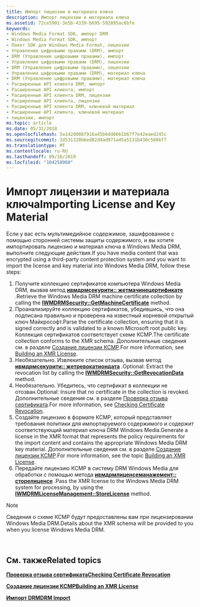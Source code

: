 ```yaml
---
title: Импорт лицензии и материала ключа
description: Импорт лицензии и материала ключа
ms.assetid: 72ce5901-3e5b-4339-b695-592895ac6bfe
keywords:
- Windows Media Format SDK, импорт DRM
- Windows Media Format SDK, импорт
- Пакет SDK для Windows Media Format, лицензии
- Управление цифровыми правами (DRM), импорт
- DRM (Управление цифровыми правами), импорт
- Управление цифровыми правами (DRM), лицензии
- DRM (Управление цифровыми правами), лицензии
- Управление цифровыми правами (DRM), материал ключа
- DRM (Управление цифровыми правами), материал ключа
- Расширенные API клиента DRM, импорт
- Расширенные API клиента, импорт
- Расширенные API клиента DRM, лицензии
- Расширенные API клиента, лицензии
- Расширенные API клиента DRM, ключевой материал
- Расширенные API клиента, ключевой материал
- лицензии, импорт
ms.topic: article
ms.date: 05/31/2018
ms.openlocfilehash: 5a142d0087916a45b6dd8661b67f7e42eaed245c
ms.sourcegitcommit: 2d531328b6ed82d4ad971a45a5131b430c5866f7
ms.translationtype: MT
ms.contentlocale: ru-RU
ms.lasthandoff: 09/16/2019
ms.locfileid: "104258960"
---
```

# <a name="importing-license-and-key-material"></a><span data-ttu-id="81297-119">Импорт лицензии и материала ключа</span><span class="sxs-lookup"><span data-stu-id="81297-119">Importing License and Key Material</span></span>

<span data-ttu-id="81297-120">Если у вас есть мультимедийное содержимое, зашифрованное с помощью сторонней системы защиты содержимого, и вы хотите импортировать лицензию и материал ключа в Windows Media DRM, выполните следующие действия.</span><span class="sxs-lookup"><span data-stu-id="81297-120">If you have media content that was encrypted using a third-party content protection system and you want to import the license and key material into Windows Media DRM, follow these steps:</span></span>

1.  <span data-ttu-id="81297-121">Получите коллекцию сертификатов компьютера Windows Media DRM, вызвав метод [**ивмдрмсекурити:: жетмачинецертификате**](iwmdrmsecurity-getmachinecertificate.md) .</span><span class="sxs-lookup"><span data-stu-id="81297-121">Retrieve the Windows Media DRM machine certificate collection by calling the [**IWMDRMSecurity::GetMachineCertificate**](iwmdrmsecurity-getmachinecertificate.md) method.</span></span>
2.  <span data-ttu-id="81297-122">Проанализируйте коллекцию сертификатов, убедившись, что она подписана правильно и проверена на известный корневой открытый ключ Майкрософт.</span><span class="sxs-lookup"><span data-stu-id="81297-122">Parse the certificate collection, ensuring that it is signed correctly and is validated to a known Microsoft root public key.</span></span> <span data-ttu-id="81297-123">Коллекция сертификатов соответствует схеме КСМР.</span><span class="sxs-lookup"><span data-stu-id="81297-123">The certificate collection conforms to the XMR schema.</span></span> <span data-ttu-id="81297-124">Дополнительные сведения см. в разделе [Создание лицензии КСМР](building-an-xmr-license.md).</span><span class="sxs-lookup"><span data-stu-id="81297-124">For more information, see [Building an XMR License](building-an-xmr-license.md).</span></span>
3.  <span data-ttu-id="81297-125">Необязательно. Извлеките список отзыва, вызвав метод [**ивмдрмсекурити:: жетревокатиондата**](iwmdrmsecurity-getrevocationdata.md) .</span><span class="sxs-lookup"><span data-stu-id="81297-125">Optional: Extract the revocation list by calling the [**IWMDRMSecurity::GetRevocationData**](iwmdrmsecurity-getrevocationdata.md) method.</span></span>
4.  <span data-ttu-id="81297-126">Необязательно. Убедитесь, что сертификат в коллекции не отозван.</span><span class="sxs-lookup"><span data-stu-id="81297-126">Optional: Insure that no certificate in the collection is revoked.</span></span> <span data-ttu-id="81297-127">Дополнительные сведения см. в разделе [Проверка отзыва сертификата](checking-certificate-revocation.md).</span><span class="sxs-lookup"><span data-stu-id="81297-127">For more information, see [Checking Certificate Revocation](checking-certificate-revocation.md).</span></span>
5.  <span data-ttu-id="81297-128">Создайте лицензию в формате КСМР, который представляет требования политики для импортируемого содержимого и содержит соответствующий материал ключа DRM Windows Media.</span><span class="sxs-lookup"><span data-stu-id="81297-128">Generate a license in the XMR format that represents the policy requirements for the import content and contains the appropriate Windows Media DRM key material.</span></span> <span data-ttu-id="81297-129">Дополнительные сведения см. в разделе [Создание лицензии КСМР](building-an-xmr-license.md).</span><span class="sxs-lookup"><span data-stu-id="81297-129">For more information, see the topic [Building an XMR License](building-an-xmr-license.md).</span></span>
6.  <span data-ttu-id="81297-130">Передайте лицензию КСМР в систему DRM Windows Media для обработки с помощью метода [**ивмдрмлиценсеманажемент:: сторелиценсе**](iwmdrmlicensemanagement-storelicense.md) .</span><span class="sxs-lookup"><span data-stu-id="81297-130">Pass the XMR license to the Windows Media DRM system for processing, by using the [**IWMDRMLicenseManagement::StoreLicense**](iwmdrmlicensemanagement-storelicense.md) method.</span></span>

> [!Note]  
> <span data-ttu-id="81297-131">Сведения о схеме КСМР будут предоставлены вам при лицензировании Windows Media DRM.</span><span class="sxs-lookup"><span data-stu-id="81297-131">Details about the XMR schema will be provided to you when you license Windows Media DRM.</span></span>

 

## <a name="related-topics"></a><span data-ttu-id="81297-132">См. также</span><span class="sxs-lookup"><span data-stu-id="81297-132">Related topics</span></span>

<dl> <dt>

[<span data-ttu-id="81297-133">**Проверка отзыва сертификата**</span><span class="sxs-lookup"><span data-stu-id="81297-133">**Checking Certificate Revocation**</span></span>](checking-certificate-revocation.md)
</dt> <dt>

[<span data-ttu-id="81297-134">**Создание лицензии КСМР**</span><span class="sxs-lookup"><span data-stu-id="81297-134">**Building an XMR License**</span></span>](building-an-xmr-license.md)
</dt> <dt>

[<span data-ttu-id="81297-135">**Импорт DRM**</span><span class="sxs-lookup"><span data-stu-id="81297-135">**DRM Import**</span></span>](drm-import.md)
</dt> </dl>

 

 




